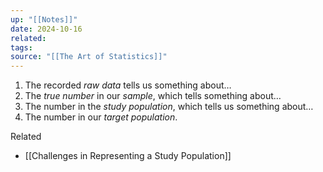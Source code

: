 ```yaml
---
up: "[[Notes]]"
date: 2024-10-16
related: 
tags: 
source: "[[The Art of Statistics]]"
---
```


1. The recorded *raw data* tells us something about…
2. The *true number* in our *sample*, which tells something about…
3. The number in the *study population*, which tells us something about…
4. The number in our *target population*.

Related
- [[Challenges in Representing a Study Population]]